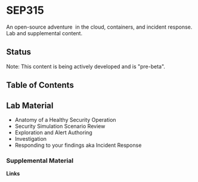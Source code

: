 # SEP315 

An open-source adventure ​ in the cloud, containers, ​and incident response​.  Lab and supplemental content.

## Status

Note: This content is being actively developed and is "pre-beta".

## Table of Contents 

Lab Material
-----

* Anatomy of a Healthy Security Operation
* Security Simulation Scenario Review
* Exploration and Alert Authoring
* Investigation
* Responding to your findings aka Incident Response

### Supplemental Material

**Links** 